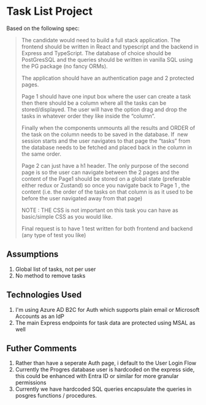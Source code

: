 # Task List Project

Based on the following spec:


>The candidate would need to build a full stack application. The frontend should be written in React and typescript and the backend in Express and TypeScript. The database of choice should be PostGresSQL and the queries should be written in vanilla SQL using the PG package (no fancy ORMs).
> 
>The application should have an authentication page and 2 protected pages.
> 
>Page 1 should have one input box where the user can create a task then there should be a column where all the tasks can be stored/displayed. The user will have the option drag and drop the tasks in whatever order they like inside the “column”.
> 
>Finally when the components unmounts all the results and ORDER of the task on the column needs to be saved in the database. If  new session starts and the user navigates to that page the “tasks” from the database needs to be fetched and placed back in the column in the same order.
> 
>Page 2 can just have a h1 header. The only purpose of the second page is so the user can navigate between the 2 pages and the content of the Page1 should be stored on a global state (preferable either redux or Zustand) so once you navigate back to Page 1 , the content (i.e. the order of the tasks on that column is as it used to be before the user navigated away from that page)
> 
> NOTE : THE CSS is not important on this task you can have as basic/simple CSS as you would like.
> 
>Final request is to have 1 test written for both frontend and backend (any type of test you like)

## Assumptions

1. Global list of tasks, not per user
2. No method to remove tasks

## Technologies Used

1. I'm using Azure AD B2C for Auth which supports plain email or Microsoft Accounts as an IdP
2. The main Express endpoints for task data are protected using MSAL as well

## Futher Comments

1. Rather than have a seperate Auth page, i default to the User Login Flow
2. Currently the Progres database user is hardcoded on the express side, this could be enhanced with Entra ID or similar for more granular permissions
3. Currently we have hardcoded SQL queries encapsulate the queries in posgres functions / procedures.